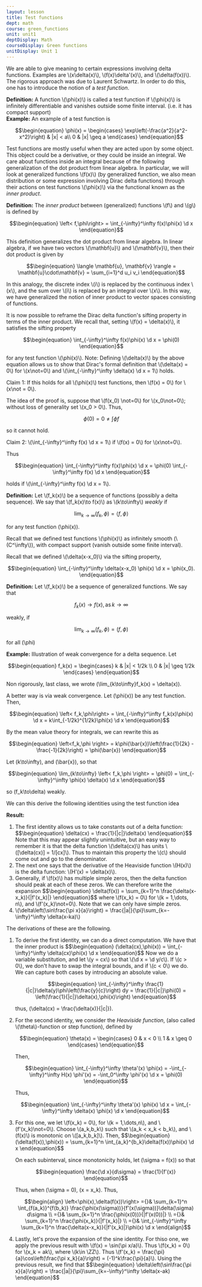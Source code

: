 ```yaml
---
layout: lesson
title: Test functions 
dept: math
course: green_functions
unit: unit1
deptDisplay: Math
courseDisplay: Green functions
unitDisplay: Unit 1
---
```

We are able to give meaning to certain expressions involving delta functions. Examples are \\(x\delta(x)\\), \\(f(x)\delta'(x)\\), and \\(\delta(f(x))\\). The rigorous approach was due to Laurent Schwartz. In order to do this, one has to introduce the notion of a <i>test function</i>.

<div class="definition">
<b>Definition:</b>
A function \(\phi(x)\) is called a test function if \(\phi(x)\) is infinitely differentiable and vanishes outside some finite interval. (i.e. it has compact support)

</div>

<div class="example">
<b>Example:</b>
An example of a test function is 

$$\begin{equation}
\phi(x) = \begin{cases}
	\exp\left(-\frac{a^2}{a^2-x^2}\right) & |x| < a\\ 0 & |x| \geq a
\end{cases}
\end{equation}$$

</div>

Test functions are mostly useful when they are acted upon by some object. This object could be a derivative, or they could be inside an integral. We care about functions inside an integral because of the following generalization of the dot product from linear algebra. In particular, we will look at generalized functions \\(f(x)\\) (by generalized function, we also mean distribution or some expression involving Dirac delta functions) through their actions on test functions \\(\phi(x)\\) via the functional known as the <i>inner product</i>. 

<div class="definition">
<b>Definition:</b>
The <i>inner product</i> between (generalized) functions \(f\) and \(g\) is defined by

$$\begin{equation}
\left< f,\phi\right> = \int_{-\infty}^\infty f(x)\phi(x) \d x
\end{equation}$$

</div>

This definition generalizes the dot product from linear algebra. In linear algebra, if we have two vectors \\(\mathbf{u}\\) and \\(\mathbf{v}\\), then their dot product is given by 

$$\begin{equation}
\langle \mathbf{u}, \mathbf{v} \rangle = \mathbf{u}\cdot\mathbf{v} = \sum_{i=1}^d u_i v_i
\end{equation}$$

In this analogy, the discrete index \\(i\\) is replaced by the continuous index \\(x\\), and the sum over \\(i\\) is replaced by an integral over \\(x\\). In this way, we have generalized the notion of inner product to vector spaces consisting of functions.

It is now possible to reframe the Dirac delta function's sifting property in terms of the inner product. We recall that, setting \\(f(x) = \delta(x)\\), it satisfies the sifting property

$$\begin{equation}
\int_{-\infty}^\infty f(x)\phi(x) \d x = \phi(0)
\end{equation}$$

for any test function \\(\phi(x)\\). Note: Defining \\(\delta(x)\\) by the above equation allows us to show that Dirac's formal definition that \\(\delta(x) = 0\\) for \\(x\not=0\\) and \\(\int\_{-\infty}^\infty \delta(x) \d x = 1\\) holds. 

Claim 1: If this holds for all \\(\phi(x)\\) test functions, then \\(f(x) = 0\\) for \\(x\not = 0\\). 

The idea of the proof is, suppose that \\(f(x\_0) \not=0\\) for \\(x\_0\not=0\\); without loss of generality set \\(x\_0 > 0\\). Thus, 

$$\begin{equation}
\phi(0) = 0 \not= \int \phi f
\end{equation}$$

so it cannot hold. 

Claim 2: \\(\int\_{-\infty}^\infty f(x) \d x = 1\\) if \\(f(x) = 0\\) for \\(x\not=0\\). 

Thus

$$\begin{equation}
\int_{-\infty}^\infty f(x)\phi(x) \d x = \phi(0) \int_{-\infty}^\infty f(x) \d x
\end{equation}$$

holds if \\(\int\_{-\infty}^\infty f(x) \d x = 1\\). 

<div class="definition">
<b>Definition:</b>
Let \(f_k(x)\) be a sequence of functions (possibly a delta sequence). We say that \(f_k(x)\to f(x)\) as \(k\to\infty\) <i>weakly</i> if 

$$\begin{equation}
\lim_{k\to\infty}(f_k,\phi) = \left<f,\phi\right>
\end{equation}$$

for any test function \(\phi(x)\).

</div>

Recall that we defined test functions \\(\phi(x)\\) as infinitely smooth (\\(C^\infty\\)), with compact support (vanish outside some finite interval). 

Recall that we defined \\(\delta(x-x\_0)\\) via the sifting property, 

$$\begin{equation}
\int_{-\infty}^\infty \delta(x-x_0) \phi(x) \d x = \phi(x_0).
\end{equation}$$

<div class="definition">
<b>Definition:</b>
Let \(f_k(x)\) be a sequence of generalized functions. We say that 

$$\begin{equation}
f_k(x)\to f(x),\text{as}\, k\to\infty
\end{equation}$$

weakly, if 

$$\begin{equation}
\lim_{k\to\infty}(f_k,\phi) = (f,\phi)
\end{equation}$$

for all \(\phi\)


</div>

<div class="example">
<b>Example:</b>
Illustration of weak convergence for a delta sequence. Let 

$$\begin{equation}
f_k(x) = \begin{cases}
	k & |x| < 1/2k \\ 0 & |x| \geq 1/2k
\end{cases}
\end{equation}$$

Non rigorously, last class, we wrote \(\lim_{k\to\infty}f_k(x) = \delta(x)\).

A better way is via weak convergence. Let \(\phi(x)\) be any test function. Then, 

$$\begin{equation}
\left< f_k,\phi\right> = \int_{-\infty}^\infty f_k(x)\phi(x) \d x = k\int_{-1/2k}^{1/2k}\phi(x) \d x 
\end{equation}$$

By the mean value theory for integrals, we can rewrite this as

$$\begin{equation}
\left<f_k,\phi \right> = k\phi(\bar{x})\left(\frac{1}{2k} - \frac{-1}{2k}\right) = \phi(\bar{x})
\end{equation}$$

Let \(k\to\infty\), and \(\bar{x}\), so that

$$\begin{equation}
\lim_{k\to\infty} \left< f_k,\phi \right> = \phi(0) = \int_{-\infty}^\infty \phi(x) \delta(x) \d x
\end{equation}$$

so \(f_k\to\delta\) weakly. 

</div>

We can this derive the following identities using the test function idea

<div class="result">
<b>Result:</b>
<ol>
<li> The first identity allows us to take constants out of a delta function:
$$\begin{equation}
\delta(cx) = \frac{1}{|c|}\delta(x)
\end{equation}$$
Note that this may appear slightly unintuitive, but an easy way to remember it is that the delta function \(\delta(cx)\) has units \([\delta(cx)] = 1/[cx]\). Thus to maintain this property the \(c\) should come out and go to the denominator.
</li>
<li> The next one says that the derivative of the Heaviside function \(H(x)\) is the delta function: \(H'(x) = \delta(x)\).

</li>
<li> Generally, if \(f(x)\) has multiple simple zeros, then the delta function should peak at each of these zeros. We can therefore write the expansion
$$\begin{equation}
\delta(f(x)) = \sum_{k=1}^n \frac{\delta(x-x_k)}{|f'(x_k)|}
\end{equation}$$
where \(f(x_k) = 0\) for \(k = 1,\dots, n\), and \(f'(x_k)\not=0\). Note that we can only have simple zeros.
</li>
<li> \(\delta\left(\sin\frac{\pi x}{a}\right) = \frac{|a|}{\pi}\sum_{k=-\infty}^\infty \delta(x-ka)\)
</li></ol>

</div>

The derivations of these are the following. 

<ol>
<li> To derive the first identity, we can do a direct computation. We have that the inner product is 
$$\begin{equation}
(\delta(cx),\phi(x)) = \int_{-\infty}^\infty \delta(cx)\phi(x) \d x
\end{equation}$$
Now we do a variable substitution, and let \(y = cx\) so that \(\d x = \d y/c\). If \(c > 0\), we don't have to swap the integral bounds, and if \(c < 0\) we do. We can capture both cases by introducing an absolute value.

$$\begin{equation}
\int_{-\infty}^\infty \frac{1}{|c|}\delta(y)\phi\left(\frac{y}{c}\right) dy = \frac{1}{|c|}\phi(0) = \left(\frac{1}{|c|}\delta(x),\phi(x)\right)
\end{equation}$$

thus, \(\delta(cx) = \frac{\delta(x)}{|c|}\).

</li>
<li> For the second identity, we consider the <i>Heaviside function</i>, (also called \(\theta\)-function or step function), defined by

$$\begin{equation}
\theta(x) = \begin{cases}
0 & x < 0 \\ 
1 & x \geq 0
\end{cases}
\end{equation}$$

Then,

$$\begin{equation}
\int_{-\infty}^\infty \theta'(x) \phi(x) = -\int_{-\infty}^\infty H(x) \phi'(x) = -\int_0^\infty \phi'(x) \d x = \phi(0)
\end{equation}$$

Thus, 

$$\begin{equation}
\int_{-\infty}^\infty \theta'(x) \phi(x) \d x = \int_{-\infty}^\infty \delta(x) \phi(x) \d x
\end{equation}$$

</li>
<li> For this one, we let \(f(x_k) = 0\), for \(k = 1,\dots,n\), and \(f'(x_k)\not=0\). Choose \(a_k,b_k\) such that \(a_k < x_k < b_k\), and \(f(x)\) is monotonic on \([a_k,b_k]\). Then, 
$$\begin{equation}
(\delta(f(x)),\phi(x)) = \sum_{k=1}^n \int_{a_k}^{b_k}\delta(f(x))\phi(x) \d x
\end{equation}$$
	
On each subinterval, since monotonicity holds, let \(\sigma = f(x)\) so that
	
$$\begin{equation}
\frac{\d x}{d\sigma} = \frac{1}{f'(x)}
\end{equation}$$
	
Thus, when \(\sigma = 0\), \(x = x_k\). Thus, 
	
$$\begin{align}
\left<\phi(x),\delta(f(x))\right> ={}& \sum_{k=1}^n \int_{f(a_k)}^{f(b_k)} \frac{\phi(x(\sigma))}{f'(x(\sigma))}\delta(\sigma) d\sigma \\
={}& \sum_{k=1}^n \frac{\phi(x(0))}{|f'(x(0))|} \\
={}& \sum_{k=1}^n \frac{\phi(x_k)}{|f'(x_k)|} \\
={}& \int_{-\infty}^\infty \sum_{k=1}^n \frac{\delta(x-x_k)}{|f'(x_k)|}\phi(x) \d x
\end{align}$$
	</li>
<li> Lastly, let's prove the expansion of the sine identity. For thiso one, we apply the previous result with \(f(x) = \sin(\pi x/a)\). Thus \(f(x_k) = 0\) for \(x_k = ak\), where \(k\in \ZZ\). Thus \(f'(x_k) = \frac{\pi}{a}\cos\left(\frac{\pi x_k}{a}\right) = (-1)^k\frac{\pi}{a}\). Using the previous result, we find that
	$$\begin{equation}
	\delta\left(\sin\frac{\pi x}{a}\right) = \frac{|a|}{\pi}\sum_{k=-\infty}^\infty \delta(x-ak)
	\end{equation}$$
</li></ol>


